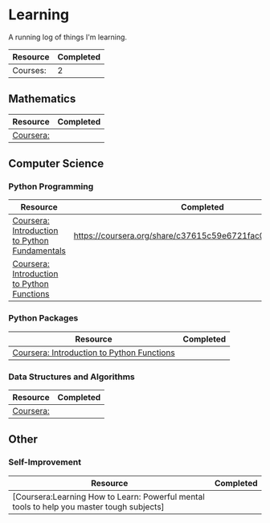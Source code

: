 # Learning

A running log of things I'm learning.

|Resource|Completed|
|---|---|
|Courses: |2|

## Mathematics

|Resource|Completed|
|---|---|
|[Coursera: ]()| |

## Computer Science

### Python Programming

|Resource|Completed|
|---|---|
|[Coursera: Introduction to Python Fundamentals](https://coursera.org/share/33a128dd2096f7f1bd294421e44a4185)|https://coursera.org/share/c37615c59e6721fac0eeb6fcdcc2b663|
|[Coursera: Introduction to Python Functions]()| |
### Python Packages
|Resource|Completed|
|---|---|
|[Coursera: Introduction to Python Functions]()| |


### Data Structures and Algorithms

|Resource|Completed|
|---|---|
|[Coursera: ]()| |

## Other

### Self-Improvement

|Resource|Completed|
|---|---|
|[Coursera:Learning How to Learn: Powerful mental tools to help you master tough subjects]

